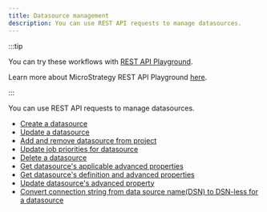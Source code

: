 ```yaml
---
title: Datasource management
description: You can use REST API requests to manage datasources.
---
```


:::tip

You can try these workflows with [REST API Playground](https://www.postman.com/microstrategysdk/workspace/microstrategy-rest-api/folder/16131298-fe63e329-ca17-40e6-9263-8f451b95e06e?ctx=documentation).

Learn more about MicroStrategy REST API Playground [here](/docs/getting-started/playground.md).

:::

You can use REST API requests to manage datasources.

- [Create a datasource](create-a-datasource.md)
- [Update a datasource](update-a-datasource.md)
- [Add and remove datasource from project](add-and-remove-datasource-from-project.md)
- [Update job priorities for datasource](update-job-priorities-for-datasource.md)
- [Delete a datasource](delete-a-datasource.md)
- [Get datasource's applicable advanced properties](get-datasource-applicable-advanced-properties.md) <Available since="2021 Update 8" inline />
- [Get datasource's definition and advanced properties](get-datasource-with-advanced-properties.md) <Available since="2021 Update 8" inline />
- [Update datasource's advanced property](update-datasource-advanced-property.md) <Available since="2021 Update 8" inline />
- [Convert connection string from data source name(DSN) to DSN-less for a datasource](convert-connection-string-from-dsn-to-dsnless-for-a-datasource.md) <Available since="2021 Update 8" inline />
